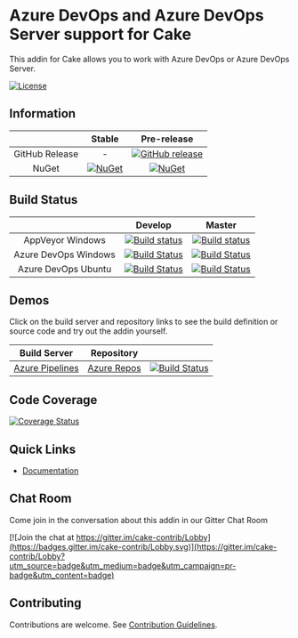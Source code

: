 # Azure DevOps and Azure DevOps Server support for Cake

This addin for Cake allows you to work with Azure DevOps or Azure DevOps Server.

[![License](http://img.shields.io/:license-mit-blue.svg)](https://github.com/cake-contrib/Cake.Tfs/blob/feature/build/LICENSE)

## Information

| | Stable | Pre-release |
|:--:|:--:|:--:|
|GitHub Release|-|[![GitHub release](https://img.shields.io/github/release/cake-contrib/Cake.Tfs.svg)](https://github.com/cake-contrib/Cake.Tfs/releases/latest)|
|NuGet|[![NuGet](https://img.shields.io/nuget/v/Cake.Tfs.svg)](https://www.nuget.org/packages/Cake.Tfs)|[![NuGet](https://img.shields.io/nuget/vpre/Cake.Tfs.svg)](https://www.nuget.org/packages/Cake.Tfs)|

## Build Status

| | Develop | Master |
|:--:|:--:|:--:|
|AppVeyor Windows|[![Build status](https://ci.appveyor.com/api/projects/status/c0akmejs4b136s0o/branch/develop?svg=true)](https://ci.appveyor.com/project/cakecontrib/cake-tfs/branch/develop)|[![Build status](https://ci.appveyor.com/api/projects/status/c0akmejs4b136s0o/branch/master?svg=true)](https://ci.appveyor.com/project/cakecontrib/cake-tfs/branch/master)|
|Azure DevOps Windows|[![Build Status](https://dev.azure.com/cake-contrib/Cake.Tfs/_apis/build/status/cake-contrib.Cake.Tfs?branchName=develop&jobName=Windows)](https://dev.azure.com/cake-contrib/Cake.Tfs/_build/latest?definitionId=9&branchName=develop)|[![Build Status](https://dev.azure.com/cake-contrib/Cake.Tfs/_apis/build/status/cake-contrib.Cake.Tfs?branchName=master&jobName=Windows)](https://dev.azure.com/cake-contrib/Cake.Tfs/_build/latest?definitionId=9&branchName=master)|
|Azure DevOps Ubuntu|[![Build Status](https://dev.azure.com/cake-contrib/Cake.Tfs/_apis/build/status/cake-contrib.Cake.Tfs?branchName=develop&jobName=Ubuntu)](https://dev.azure.com/cake-contrib/Cake.Tfs/_build/latest?definitionId=9&branchName=develop)|[![Build Status](https://dev.azure.com/cake-contrib/Cake.Tfs/_apis/build/status/cake-contrib.Cake.Tfs?branchName=master&jobName=Ubuntu)](https://dev.azure.com/cake-contrib/Cake.Tfs/_build/latest?definitionId=9&branchName=master)|

## Demos

Click on the build server and repository links to see the build definition or source code and try out the addin yourself.

|Build Server|Repository| |
|:--:|:--:|:--:|
|[Azure Pipelines](https://dev.azure.com/pberger/Cake.Tfs-Demo/_build?definitionId=7)|[Azure Repos](https://dev.azure.com/pberger/_git/Cake.Tfs-Demo)|[![Build Status](https://dev.azure.com/pberger/Cake.Tfs-Demo/_apis/build/status/Cake.Tfs-Demo/Cake.Tfs-Demo%20CI?branchName=master)](https://dev.azure.com/pberger/Cake.Tfs-Demo/_build/latest?definitionId=7&branchName=master)|

## Code Coverage

[![Coverage Status](https://coveralls.io/repos/github/cake-contrib/Cake.Tfs/badge.svg?branch=develop)](https://coveralls.io/github/cake-contrib/Cake.Tfs?branch=develop)

## Quick Links

- [Documentation](https://cake-contrib.github.io/Cake.Tfs)

## Chat Room

Come join in the conversation about this addin in our Gitter Chat Room

[![Join the chat at https://gitter.im/cake-contrib/Lobby](https://badges.gitter.im/cake-contrib/Lobby.svg)](https://gitter.im/cake-contrib/Lobby?utm_source=badge&utm_medium=badge&utm_campaign=pr-badge&utm_content=badge)

## Contributing

Contributions are welcome. See [Contribution Guidelines](CONTRIBUTING.md).